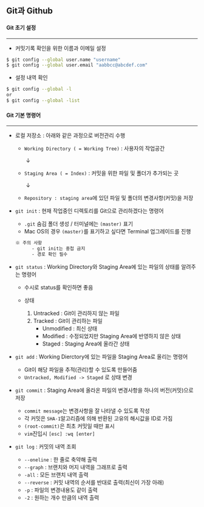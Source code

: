 ## Git과 Github



#### Git 초기 설정

---

- 커밋기록 확인을 위한 이름과 이메일 설정

```bash
$ git config --global user.name "username"
$ git config --global user.email "aabbcc@abcdef.com"
```

- 설정 내역 확인

```bash
$ git config --global -l
or
$ git config --global -list
```





#### Git 기본 명령어

---

- 로컬 저장소 : 아래와 같은 과정으로 버전관리 수행

  - ```Working Directory ( = Working Tree)``` : 사용자의 작업공간

    ​			↓

  - ```Staging Area ( = Index)``` : 커밋을 위한 파일 및 폴더가 추가되는 곳

    ​			↓

  - ```Repository : staging area```에 있던 파일 및 폴더의 변경사항(커밋)을 저장



- ```git init``` : 현재 작업중인 디렉토리를 Git으로 관리하겠다는 명령어

  - ```.git``` 숨김 폴더 생성 / 터미널에는 ```(master)``` 표기
  - Mac OS의 경우 ```(master)```를 표기하고 싶다면 Terminal 업그레이드를 진행

  ```tex
  ※ 주의 사항
     	- git init는 중첩 금지
     	- 경로 확인 필수	
  ```



- ```git status``` : Working Directory와 Staging Area에 있는 파일의 상태를 알려주는 명령어

  - 수시로 status를 확인하면 좋음

  - 상태

    1. Untracked : Git이 관리하지 않는 파일
    2. Tracked : Git이 관리하는 파일
       - Unmodified : 최신 상태
       - Modified : 수정되었지만 Staging Area에 반영하지 않은 상태
       - Staged : Staging Area에 올라간 상태

    

- ```git add``` : Working Dierctory에 있는 파일을 Staging Area로 올리는 명령어

  - Git이 해당 파일을 추적(관리)할 수 있도록 만들어줌
  - ```Untracked, Modified -> Staged``` 로 상태 변경

  

- ```git commit``` : Staging Area에 올라온 파일의 변경사항을 하나의 버전(커밋)으로 저장

  - `commit message`는 변경사항을 잘 나타낼 수 있도록 작성
  - 각 커밋은 `SHA-1`알고리즘에 의해 반환된 고유의 해시값을 ID로 가짐
  - `(root-commit)`은 최초 커밋일 때만 표시
  - `vim`진입시 `[esc] :wq [enter]`

  

- `git log` : 커밋의 내역 조회

  - `--oneline` : 한 줄로 축약해 출력
  - `--graph` : 브랜치와 머지 내역을 그래프로 출력
  - `-all` : 모든 브랜치 내역 출력
  - `--reverse` :  커밋 내역의 순서를 반대로 출력(최신이 가장 아래)
  - `-p` : 파일의 변경내용도 같이 출력
  - `-2` : 원하는 개수 만큼의 내역 출력	





